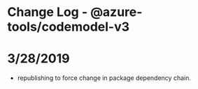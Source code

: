 # Change Log - @azure-tools/codemodel-v3

# 3/28/2019
- republishing to force change in package dependency chain.
